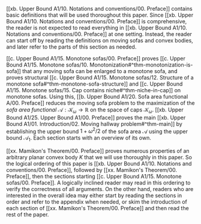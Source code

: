 [[xb. Upper Bound A1/10. Notations and conventions/00. Preface]] contains basic definitions that will be used thoroughout this paper. Since [[xb. Upper Bound A1/10. Notations and conventions/00. Preface]] is comprehensive, the reader is not expected to read everything in [[xb. Upper Bound A1/10. Notations and conventions/00. Preface]] at one setting. Instead, the reader can start off by reading the definitions on moving sofas and convex bodies, and later refer to the parts of this section as needed.

[[c. Upper Bound A1/15. Monotone sofas/00. Preface]] proves [[c. Upper Bound A1/15. Monotone sofas/10. Monotonization#^thm-monotonization-is-sofa]] that any moving sofa can be enlarged to a monotone sofa, and proves structural [[c. Upper Bound A1/15. Monotone sofas/12. Structure of a monotone sofa#^thm-monotone-sofa-structure]] and [[c. Upper Bound A1/15. Monotone sofas/15. Cap contains niche#^thm-niche-in-cap]] on monotone sofas. Using this, [[b. Upper Bound A1/20. Sofa area functional A/00. Preface]] reduces the moving sofa problem to the maximization of the _sofa area functional_ $\mathcal{A} : \mathcal{K}_\omega \to \mathbb{R}$ on the space of caps $\mathcal{K}_\omega$. [[xb. Upper Bound A1/25. Upper Bound A1/00. Preface]] proves the main [[xb. Upper Bound A1/01. Introduction/02. Moving hallway problem#^thm-main]] by establishing the upper bound $1 + \omega^2/2$ of the sofa area $\mathcal{A}$ using the upper bound $\mathcal{A}_1$. Each section starts with an overview of its own.

[[xx. Mamikon's Theorem/00. Preface]] proves numerous properties of an arbitrary planar convex body $K$ that we will use thoroughly in this paper. So the logical ordering of this paper is [[xb. Upper Bound A1/10. Notations and conventions/00. Preface]], followed by [[xx. Mamikon's Theorem/00. Preface]], then the sections starting [[c. Upper Bound A1/15. Monotone sofas/00. Preface]]. A logically inclined reader may read in this ordering to verify the correctness of all arguments. On the other hand, readers who are interested in the overall idea may either start by reading the sections in order and refer to the appendix when needed, or skim the introduction of each section of [[xx. Mamikon's Theorem/00. Preface]] and then read the rest of the paper.